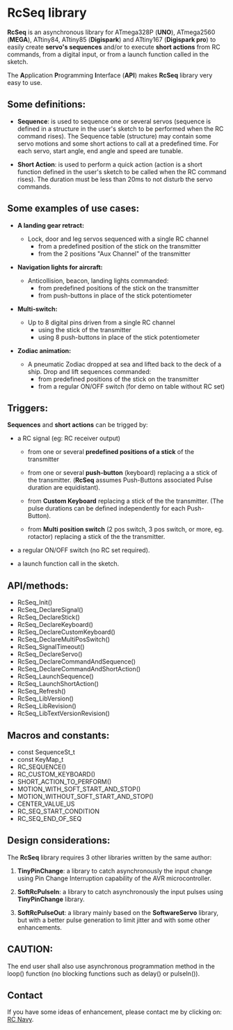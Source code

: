 RcSeq library
=============

**RcSeq** is an asynchronous library for ATmega328P (**UNO**), ATmega2560 (**MEGA**), ATtiny84, ATtiny85 (**Digispark**) and ATtiny167 (**Digispark pro**) to easily create **servo's sequences** and/or to execute **short actions** from RC commands, from a digital input, or from a launch function called in the sketch.

The **A**pplication **P**rogramming **I**nterface (**API**) makes **RcSeq** library very easy to use.

Some definitions:
----------------
	
* **Sequence**: is used to sequence one or several servos (sequence is defined in a structure in the user's sketch to be performed when the RC command rises). The Sequence table (structure) may contain some servo motions and some short actions to call at a predefined time. For each servo, start angle, end angle and speed are tunable.

* **Short Action**:   is used to perform a quick action (action is a short function defined in the user's sketch to be called when the RC command rises). The duration must be less than 20ms to not disturb the servo commands.

Some examples of use cases:
--------------------------
* **A landing gear retract:**
	* Lock, door and leg servos sequenced with a single RC channel
		* from a predefined position of the stick on the transmitter
		* from the 2 positions "Aux Channel" of the transmitter

* **Navigation lights for aircraft:**
	* Anticollision, beacon, landing lights commanded:
		* from predefined positions of the stick on the transmitter
		* from push-buttons in place of the stick potentiometer
		

* **Multi-switch:**
	* Up to 8 digital pins driven from a single RC channel
		* using the stick of the transmitter
		* using 8 push-buttons in place of the stick potentiometer

* **Zodiac animation:**
	* A pneumatic Zodiac dropped at sea and lifted back to the deck of a ship. Drop and lift sequences commanded:
		* from predefined positions of the stick on the transmitter
		* from a regular ON/OFF switch (for demo on table without RC set)


Triggers:
--------

**Sequences** and **short actions** can be trigged by:

* a RC signal (eg: RC receiver output)

	* from one or several **predefined positions of a stick** of the transmitter

	* from one or several **push-button** (keyboard) replacing a a stick of the transmitter. (**RcSeq** assumes Push-Buttons associated Pulse duration are equidistant).

	* from **Custom Keyboard** replacing a stick of the the transmitter. (The pulse durations can be defined independently for each Push-Button).

	* from **Multi position switch** (2 pos switch, 3 pos switch, or more, eg. rotactor) replacing a stick of the the transmitter.

* a regular ON/OFF switch (no RC set required).

* a launch function call in the sketch.

API/methods:
-----------
* RcSeq_Init()
* RcSeq_DeclareSignal()
* RcSeq_DeclareStick()
* RcSeq_DeclareKeyboard()
* RcSeq_DeclareCustomKeyboard()
* RcSeq_DeclareMultiPosSwitch()
* RcSeq_SignalTimeout()
* RcSeq_DeclareServo()
* RcSeq_DeclareCommandAndSequence()
* RcSeq_DeclareCommandAndShortAction()
* RcSeq_LaunchSequence()
* RcSeq_LaunchShortAction()
* RcSeq_Refresh()
* RcSeq_LibVersion()
* RcSeq_LibRevision()
* RcSeq_LibTextVersionRevision()

Macros and constants:
--------------------
* const SequenceSt_t
* const KeyMap_t
* RC_SEQUENCE()
* RC_CUSTOM_KEYBOARD()
* SHORT_ACTION_TO_PERFORM()
* MOTION_WITH_SOFT_START_AND_STOP()
* MOTION_WITHOUT_SOFT_START_AND_STOP()
* CENTER_VALUE_US
* RC_SEQ_START_CONDITION
* RC_SEQ_END_OF_SEQ

Design considerations:
---------------------

The **RcSeq** library requires 3 other libraries written by the same author:

 1. **TinyPinChange**:  a library to catch asynchronously the input change using Pin Change Interruption capability of the AVR microcontroller.

 2. **SoftRcPulseIn**:  a library to catch asynchronously the input pulses using **TinyPinChange** library.

 3. **SoftRcPulseOut**: a library mainly based on the **SoftwareServo** library, but with a better pulse generation to limit jitter and with some other enhancements.

CAUTION:
-------
The end user shall also use asynchronous programmation method in the loop() function (no blocking functions such as delay() or pulseIn()).

Contact
-------

If you have some ideas of enhancement, please contact me by clicking on: [RC Navy](http://p.loussouarn.free.fr/contact.html).



